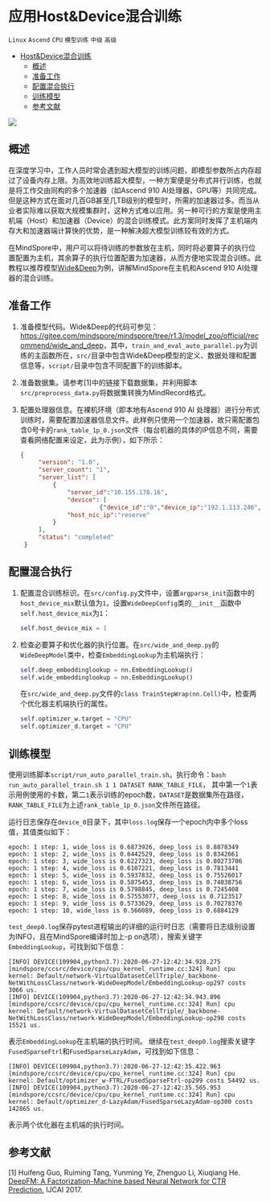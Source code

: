 # 应用Host&Device混合训练

`Linux` `Ascend` `CPU` `模型训练` `中级` `高级`

<!-- TOC -->

- [Host&Device混合训练](#hostdevice混合训练)
    - [概述](#概述)
    - [准备工作](#准备工作)
    - [配置混合执行](#配置混合执行)
    - [训练模型](#训练模型)
    - [参考文献](#参考文献)

<!-- /TOC -->

<a href="https://gitee.com/mindspore/docs/blob/r1.3/docs/mindspore/programming_guide/source_zh_cn/apply_host_device_training.md" target="_blank"><img src="https://gitee.com/mindspore/docs/raw/r1.3/resource/_static/logo_source.png"></a>

## 概述

在深度学习中，工作人员时常会遇到超大模型的训练问题，即模型参数所占内存超过了设备内存上限。为高效地训练超大模型，一种方案便是分布式并行训练，也就是将工作交由同构的多个加速器（如Ascend 910 AI处理器，GPU等）共同完成。但是这种方式在面对几百GB甚至几TB级别的模型时，所需的加速器过多。而当从业者实际难以获取大规模集群时，这种方式难以应用。另一种可行的方案是使用主机端（Host）和加速器（Device）的混合训练模式。此方案同时发挥了主机端内存大和加速器端计算快的优势，是一种解决超大模型训练较有效的方式。

在MindSpore中，用户可以将待训练的参数放在主机，同时将必要算子的执行位置配置为主机，其余算子的执行位置配置为加速器，从而方便地实现混合训练。此教程以推荐模型[Wide&Deep](https://gitee.com/mindspore/mindspore/tree/r1.3/model_zoo/official/recommend/wide_and_deep)为例，讲解MindSpore在主机和Ascend 910 AI处理器的混合训练。

## 准备工作

1. 准备模型代码。Wide&Deep的代码可参见：<https://gitee.com/mindspore/mindspore/tree/r1.3/model_zoo/official/recommend/wide_and_deep>，其中，`train_and_eval_auto_parallel.py`为训练的主函数所在，`src/`目录中包含Wide&Deep模型的定义、数据处理和配置信息等，`script/`目录中包含不同配置下的训练脚本。

2. 准备数据集。请参考[1]中的链接下载数据集，并利用脚本`src/preprocess_data.py`将数据集转换为MindRecord格式。

3. 配置处理器信息。在裸机环境（即本地有Ascend 910 AI 处理器）进行分布式训练时，需要配置加速器信息文件。此样例只使用一个加速器，故只需配置包含0号卡的`rank_table_1p_0.json`文件（每台机器的具体的IP信息不同，需要查看网络配置来设定，此为示例），如下所示：

    ```json
    {
         "version": "1.0",
         "server_count": "1",
         "server_list": [
             {
                 "server_id":"10.155.170.16",
                 "device": [
                          {"device_id":"0","device_ip":"192.1.113.246","rank_id":"0"}],
                 "host_nic_ip":"reserve"
             }
         ],
         "status": "completed"
     }
    ```

## 配置混合执行

1. 配置混合训练标识。在`src/config.py`文件中，设置`argparse_init`函数中的`host_device_mix`默认值为`1`，设置`WideDeepConfig`类的`__init__`函数中`self.host_device_mix`为`1`：

    ```python
    self.host_device_mix = 1
    ```

2. 检查必要算子和优化器的执行位置。在`src/wide_and_deep.py`的`WideDeepModel`类中，检查`EmbeddingLookup`为主机端执行：

    ```python
    self.deep_embeddinglookup = nn.EmbeddingLookup()
    self.wide_embeddinglookup = nn.EmbeddingLookup()
    ```

    在`src/wide_and_deep.py`文件的`class TrainStepWrap(nn.Cell)`中，检查两个优化器主机端执行的属性。

    ```python
    self.optimizer_w.target = "CPU"
    self.optimizer_d.target = "CPU"
    ```

## 训练模型

使用训练脚本`script/run_auto_parallel_train.sh`。执行命令：`bash run_auto_parallel_train.sh 1 1 DATASET RANK_TABLE_FILE`，
其中第一个`1`表示用例使用的卡数，第二`1`表示训练的epoch数，`DATASET`是数据集所在路径，`RANK_TABLE_FILE`为上述`rank_table_1p_0.json`文件所在路径。

运行日志保存在`device_0`目录下，其中`loss.log`保存一个epoch内中多个loss值，其值类似如下：

```text
epoch: 1 step: 1, wide_loss is 0.6873926, deep_loss is 0.8878349
epoch: 1 step: 2, wide_loss is 0.6442529, deep_loss is 0.8342661
epoch: 1 step: 3, wide_loss is 0.6227323, deep_loss is 0.80273706
epoch: 1 step: 4, wide_loss is 0.6107221, deep_loss is 0.7813441
epoch: 1 step: 5, wide_loss is 0.5937832, deep_loss is 0.75526017
epoch: 1 step: 6, wide_loss is 0.5875453, deep_loss is 0.74038756
epoch: 1 step: 7, wide_loss is 0.5798845, deep_loss is 0.7245408
epoch: 1 step: 8, wide_loss is 0.57553077, deep_loss is 0.7123517
epoch: 1 step: 9, wide_loss is 0.5733629, deep_loss is 0.70278376
epoch: 1 step: 10, wide_loss is 0.566089, deep_loss is 0.6884129
```

`test_deep0.log`保存pytest进程输出的详细的运行时日志（需要将日志级别设置为INFO，且在MindSpore编译时加上-p on选项），搜索关键字`EmbeddingLookup`，可找到如下信息：

```text
[INFO] DEVICE(109904,python3.7):2020-06-27-12:42:34.928.275 [mindspore/ccsrc/device/cpu/cpu_kernel_runtime.cc:324] Run] cpu kernel: Default/network-VirtualDatasetCellTriple/_backbone-NetWithLossClass/network-WideDeepModel/EmbeddingLookup-op297 costs 3066 us.
[INFO] DEVICE(109904,python3.7):2020-06-27-12:42:34.943.896 [mindspore/ccsrc/device/cpu/cpu_kernel_runtime.cc:324] Run] cpu kernel: Default/network-VirtualDatasetCellTriple/_backbone-NetWithLossClass/network-WideDeepModel/EmbeddingLookup-op298 costs 15521 us.
```

表示`EmbeddingLookup`在主机端的执行时间。
继续在`test_deep0.log`搜索关键字`FusedSparseFtrl`和`FusedSparseLazyAdam`，可找到如下信息：

```text
[INFO] DEVICE(109904,python3.7):2020-06-27-12:42:35.422.963 [mindspore/ccsrc/device/cpu/cpu_kernel_runtime.cc:324] Run] cpu kernel: Default/optimizer_w-FTRL/FusedSparseFtrl-op299 costs 54492 us.
[INFO] DEVICE(109904,python3.7):2020-06-27-12:42:35.565.953 [mindspore/ccsrc/device/cpu/cpu_kernel_runtime.cc:324] Run] cpu kernel: Default/optimizer_d-LazyAdam/FusedSparseLazyAdam-op300 costs 142865 us.
```

表示两个优化器在主机端的执行时间。

## 参考文献

[1] Huifeng Guo, Ruiming Tang, Yunming Ye, Zhenguo Li, Xiuqiang He. [DeepFM: A Factorization-Machine based Neural Network for CTR Prediction.](https://doi.org/10.24963/ijcai.2017/239) IJCAI 2017.
